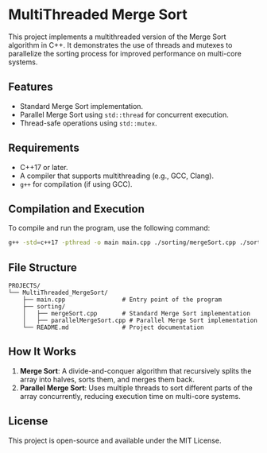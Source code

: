 # MultiThreaded Merge Sort

This project implements a multithreaded version of the Merge Sort algorithm in C++. It demonstrates the use of threads and mutexes to parallelize the sorting process for improved performance on multi-core systems.

## Features

- Standard Merge Sort implementation.
- Parallel Merge Sort using `std::thread` for concurrent execution.
- Thread-safe operations using `std::mutex`.

## Requirements

- C++17 or later.
- A compiler that supports multithreading (e.g., GCC, Clang).
- `g++` for compilation (if using GCC).

## Compilation and Execution

To compile and run the program, use the following command:

```bash
g++ -std=c++17 -pthread -o main main.cpp ./sorting/mergeSort.cpp ./sorting/parallelMergeSort.cpp && main
```

## File Structure

```
PROJECTS/
└── MultiThreaded_MergeSort/
    ├── main.cpp                # Entry point of the program
    ├── sorting/
    │   ├── mergeSort.cpp       # Standard Merge Sort implementation
    │   ├── parallelMergeSort.cpp # Parallel Merge Sort implementation
    └── README.md               # Project documentation
```

## How It Works

1. **Merge Sort**: A divide-and-conquer algorithm that recursively splits the array into halves, sorts them, and merges them back.
2. **Parallel Merge Sort**: Uses multiple threads to sort different parts of the array concurrently, reducing execution time on multi-core systems.

## License

This project is open-source and available under the MIT License.
